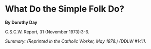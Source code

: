 What Do the Simple Folk Do?
===========================

**By Dorothy Day**

C.S.C.W. Report, 31 (November 1973):3-6.

*Summary: (Reprinted in the Catholic Worker, May 1978.) (DDLW \#141).*


